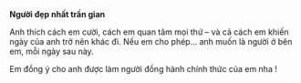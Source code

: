 <html lang="en">

<head>
    <meta charset="UTF-8">
    <meta name="viewport" content="width=device-width, initial-scale=1.0">
    <title>Người anh thương</title>
    <link rel="stylesheet" href="style.css">
</head>

<body>
    <div class="container">
        <div class="envelope-wrapper flap">
            <div class="envelope">
                <div class="letter">
                    <div class="text">
                        <strong>Người đẹp nhất trần gian </strong>
                        <p>Anh thích cách em cười, cách em quan tâm mọi thứ – và cả cách em khiến ngày của anh trở nên khác đi.
Nếu em cho phép… anh muốn là người ở bên em, mỗi ngày sau này.
                        </p>
                        <p>Em đồng ý cho anh được làm người đồng hành chính thức của em nha !</p>
                    </div>
                </div>
            </div>
            <div class="heart"></div>
        </div>
    </div>
    <script>
        const envelope = document.querySelector('.envelope-wrapper');
        envelope.addEventListener('click', () => {
            envelope.classList.toggle('flap');
        });
    </script>
</body>

</html>
